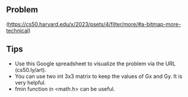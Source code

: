 ## Problem
(https://cs50.harvard.edu/x/2023/psets/4/filter/more/#a-bitmap-more-technical)

## Tips
* Use this Google spreadsheet to visualize the problem via the URL (cs50.ly/art).
* You can use two int 3x3 matrix to keep the values of Gx and Gy. It is very helpful.
* fmin function in <math.h> can be useful. 
